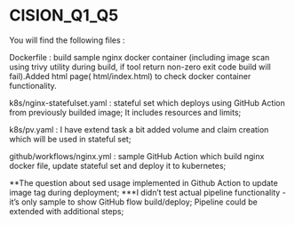 # CISION_Q1_Q5

You will find the following files : 

 Dockerfile : build sample nginx docker container (including image scan using trivy utility during build, if tool return non-zero exit code build will fail).Added html page( html/index.html) to check docker container functionality.

k8s/nginx-statefulset.yaml : stateful set which deploys using GitHub Action from previously builded image; It includes resources and limits;

k8s/pv.yaml : I have extend task a bit added volume and claim creation which will be used in stateful set;

github/workflows/nginx.yml : sample GitHub Action which build nginx docker file, update stateful set and deploy it to kubernetes;

**The question about sed usage implemented in Github Action to update image tag during deployment;
***I didn’t test actual pipeline functionality - it’s only sample to show GitHub flow build/deploy; Pipeline could be extended with additional steps;
